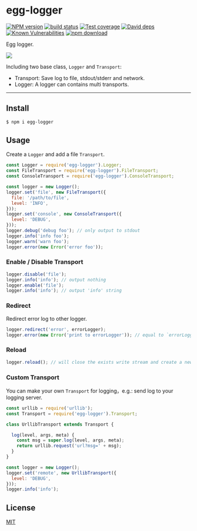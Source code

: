 # egg-logger

[![NPM version][npm-image]][npm-url]
[![build status][travis-image]][travis-url]
[![Test coverage][codecov-image]][codecov-url]
[![David deps][david-image]][david-url]
[![Known Vulnerabilities][snyk-image]][snyk-url]
[![npm download][download-image]][download-url]

[npm-image]: https://img.shields.io/npm/v/egg-logger.svg?style=flat-square
[npm-url]: https://npmjs.org/package/egg-logger
[travis-image]: https://img.shields.io/travis/eggjs/egg-logger.svg?style=flat-square
[travis-url]: https://travis-ci.org/eggjs/egg-logger
[codecov-image]: https://codecov.io/github/eggjs/egg-logger/coverage.svg?branch=master
[codecov-url]: https://codecov.io/github/eggjs/egg-logger?branch=master
[david-image]: https://img.shields.io/david/eggjs/egg-logger.svg?style=flat-square
[david-url]: https://david-dm.org/eggjs/egg-logger
[snyk-image]: https://snyk.io/test/npm/egg-logger/badge.svg?style=flat-square
[snyk-url]: https://snyk.io/test/npm/egg-logger
[download-image]: https://img.shields.io/npm/dm/egg-logger.svg?style=flat-square
[download-url]: https://npmjs.org/package/egg-logger

Egg logger.

![](diagram.png)

Including two base class, `Logger` and `Transport`:

- Transport: Save log to file, stdout/stderr and network.
- Logger: A logger can contains multi transports.

---

## Install

```bash
$ npm i egg-logger
```

## Usage

Create a `Logger` and add a file `Transport`.

```js
const Logger = require('egg-logger').Logger;
const FileTransport = require('egg-logger').FileTransport;
const ConsoleTransport = require('egg-logger').ConsoleTransport;

const logger = new Logger();
logger.set('file', new FileTransport({
  file: '/path/to/file',
  level: 'INFO',
}));
logger.set('console', new ConsoleTransport({
  level: 'DEBUG',
}));
logger.debug('debug foo'); // only output to stdout
logger.info('info foo');
logger.warn('warn foo');
logger.error(new Error('error foo'));
```

### Enable / Disable Transport

```js
logger.disable('file');
logger.info('info'); // output nothing
logger.enable('file');
logger.info('info'); // output 'info' string
```

### Redirect

Redirect error log to other logger.

```js
logger.redirect('error', errorLogger);
logger.error(new Error('print to errorLogger')); // equal to `errorLogger.error`
```

### Reload

```js
logger.reload(); // will close the exists write stream and create a new one.
```

### Custom Transport

You can make your own `Transport` for logging，e.g.: send log to your logging server.

```js
const urllib = require('urllib');
const Transport = require('egg-logger').Transport;

class UrllibTransport extends Transport {

  log(level, args, meta) {
    const msg = super.log(level, args, meta);
    return urllib.request('url?msg=' + msg);
  }
}

const logger = new Logger();
logger.set('remote', new UrllibTransport({
  level: 'DEBUG',
}));
logger.info('info');
```

## License

[MIT](LICENSE)
